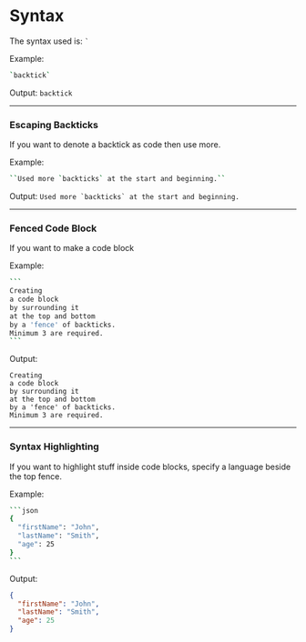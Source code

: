 # Syntax

The syntax used is: `` ` `` 

Example:
```sh
`backtick`
```

Output: `backtick`

---

### Escaping Backticks

If you want to denote a backtick as code then use more.

Example:
```sh
``Used more `backticks` at the start and beginning.``
```

Output: ``Used more `backticks` at the start and beginning.``

---

### Fenced Code Block

If you want to make a code block

Example:
````sh
```
Creating
a code block
by surrounding it 
at the top and bottom
by a 'fence' of backticks.
Minimum 3 are required.
```
````
Output:
```
Creating
a code block
by surrounding it 
at the top and bottom
by a 'fence' of backticks.
Minimum 3 are required.
```

---

### Syntax Highlighting

If you want to highlight stuff inside code blocks, specify a language beside the top fence.

Example:
````sh
```json
{
  "firstName": "John",
  "lastName": "Smith",
  "age": 25
}
```
````
Output:
```json
{
  "firstName": "John",
  "lastName": "Smith",
  "age": 25
}
```